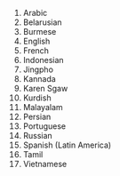 1. Arabic
2. Belarusian
3. Burmese
4. English
5. French
6. Indonesian
7. Jingpho
8. Kannada
9. Karen Sgaw
10. Kurdish
11. Malayalam
12. Persian
13. Portuguese
14. Russian
15. Spanish (Latin America)
16. Tamil
17. Vietnamese